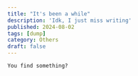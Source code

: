 ```yaml
---
title: "It's been a while"
description: 'Idk, I just miss writing'
published: 2024-08-02
tags: [dump]
category: Others
draft: false
---
```


```You find something?```
